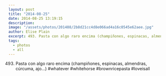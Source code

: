 ```yaml
---
layout: post
title: "2014-08-25"
date: 2014-08-25 13:19:15
description: 
image: "/assets/photos/201408/2b8d21cc4d8e066ad4a16c0545e62aee.jpg"
author: Elise Plain
excerpt: 493. Pasta con algo raro encima (champiñones, espinacas, almendras, cúrcuma, ajo...) #whatever #whitehorse #brownricepasta #loveisall
tags: 
  - photos
  - all
---
```


493. Pasta con algo raro encima (champiñones, espinacas, almendras, cúrcuma, ajo...) #whatever #whitehorse #brownricepasta #loveisall
<p></p>
